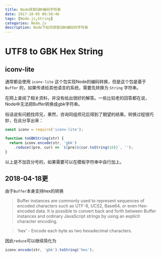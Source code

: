 ```yaml
---
title: Node获取GBK编码字符串
date: 2017-10-05 08:50:46
tags: [Node.js,String]
categories: Node.js
description: Node下如何获取GBK编码的字符串
---
```


# UTF8 to GBK Hex String
## iconv-lite
通常都会使用 `iconv-lite` 这个包实现Node的编码转换，但是这个包是基于 `Buffer` 的，如果传递给其他语言的系统，需要先转换为 `String` 字符串。

在网上查阅了相关资料，并没有给出很好的解答。一些比较老的回答都在说，Node中无法把Buffer转换成gbk字符串。

俗话说有问题找师兄，果然，咨询同组师兄后得到了期望的结果。转换过程很巧妙，在此分享出来：

```js
const iconv = require('iconv-lite');

function toGBKString(str) {
  return iconv.encode(str, 'gbk')
    .reduce((pre, cur) => `${pre}${cur.toString(16)}`, '');
}
```
以上是不加百分号的，如果需要可以在模板字符串中自行加上。

## 2018-04-18更

由于`Buffer`本身支持hex的转换

> Buffer instances are commonly used to represent sequences of encoded characters such as UTF-8, UCS2, Base64, or even Hex-encoded data. It is possible to convert back and forth between Buffer instances and ordinary JavaScript strings by using an explicit character encoding.

> 'hex' - Encode each byte as two hexadecimal characters.

因此`reduce`可以继续简化为

```js
iconv.encode(str, 'gbk').toString('hex');
```